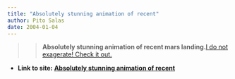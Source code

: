 ```yaml
---
title: "Absolutely stunning animation of recent"
author: Pito Salas
date: 2004-01-04
---
```



>>

>> **Absolutely stunning animation of recent mars landing.**[I do not
exagerate! Check it out.](<http://marsrovers.jpl.nasa.gov/home/index.html>)


* **Link to site:** **[Absolutely stunning animation of recent](None)**
